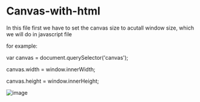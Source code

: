 # Canvas-with-html


In this file first we have to set the canvas size to acutall window size, which we will do in javascript file

for example: 

  var canvas = document.querySelector('canvas');
  
  canvas.width = window.innerWidth;

  canvas.height = window.innerHeight;




![image](https://github.com/bahuguna18/Canvas-with-html/assets/71915012/63a2b909-b4d3-451b-940e-f68c1572fbd8)
